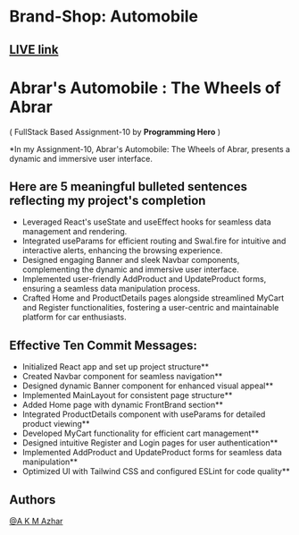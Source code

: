# Brand-Shop: **Automobile** 


## [LIVE link](https://abrars-automobile.web.app/)







# Abrar's Automobile : The Wheels of Abrar
( FullStack Based Assignment-10 by **Programming Hero** )



*In my Assignment-10, Abrar's Automobile: The Wheels of Abrar, presents a dynamic and immersive user interface. 


**Here are 5 meaningful bulleted sentences reflecting my project's completion**
-
- Leveraged React's useState and useEffect hooks for seamless data management and rendering.
- Integrated useParams for efficient routing and Swal.fire for intuitive and interactive alerts, enhancing the browsing experience.
- Designed engaging Banner and sleek Navbar components, complementing the dynamic and immersive user interface.
- Implemented user-friendly AddProduct and UpdateProduct forms, ensuring a seamless data manipulation process.
- Crafted Home and ProductDetails pages alongside streamlined MyCart and Register functionalities, fostering a user-centric and maintainable platform for car enthusiasts.


**Effective Ten Commit Messages:**
-


- Initialized React app and set up project structure**
- Created Navbar component for seamless navigation**
- Designed dynamic Banner component for enhanced visual appeal**
- Implemented MainLayout for consistent page structure**
- Added Home page with dynamic FrontBrand section**
- Integrated ProductDetails component with useParams for detailed product viewing**
- Developed MyCart functionality for efficient cart management**
- Designed intuitive Register and Login pages for user authentication**
- Implemented AddProduct and UpdateProduct forms for seamless data manipulation**
- Optimized UI with Tailwind CSS and configured ESLint for code quality**




## Authors

[@A  K M Azhar](https://www.linkedin.com/in/a-k-m-azarul-islam-3a9499167/)

